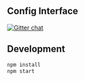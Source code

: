 ## Config Interface

[![Gitter chat](https://badges.gitter.im/gitterHQ/gitter.png)](https://gitter.im/10000-bc/Lobby)

## Development

```bash
npm install
npm start
```
